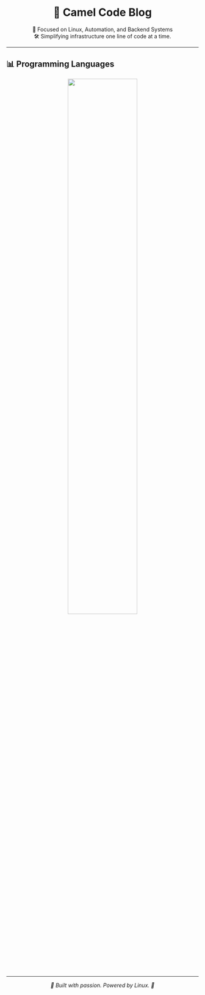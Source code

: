 <h1 align="center">🐫 Camel Code Blog</h1>

<p align="center">
🧠 Focused on Linux, Automation, and Backend Systems  
<br>
🛠️ Simplifying infrastructure one line of code at a time.
</p>

---

## 📊 Programming Languages

<p align="center">
  <img src="https://github-readme-stats.vercel.app/api/top-langs/?username=tree-1917&layout=compact&theme=algolia" width="60%" />
</p>

---

<p align="center"><i>🔧 Built with passion. Powered by Linux. 🐧</i></p>
